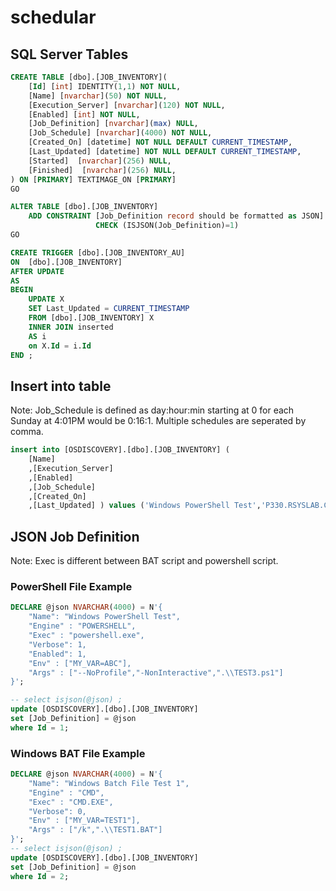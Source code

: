 # schedular

## SQL Server Tables

```sql
CREATE TABLE [dbo].[JOB_INVENTORY](
    [Id] [int] IDENTITY(1,1) NOT NULL,
    [Name] [nvarchar](50) NOT NULL,
    [Execution_Server] [nvarchar](120) NOT NULL,
    [Enabled] [int] NOT NULL,
    [Job_Definition] [nvarchar](max) NULL,
    [Job_Schedule] [nvarchar](4000) NOT NULL,
    [Created_On] [datetime] NOT NULL DEFAULT CURRENT_TIMESTAMP,
    [Last_Updated] [datetime] NOT NULL DEFAULT CURRENT_TIMESTAMP,
    [Started]  [nvarchar](256) NULL,
    [Finished]  [nvarchar](256) NULL,
) ON [PRIMARY] TEXTIMAGE_ON [PRIMARY]
GO

ALTER TABLE [dbo].[JOB_INVENTORY]
    ADD CONSTRAINT [Job_Definition record should be formatted as JSON]
                   CHECK (ISJSON(Job_Definition)=1)
GO

CREATE TRIGGER [dbo].[JOB_INVENTORY_AU]
ON  [dbo].[JOB_INVENTORY]
AFTER UPDATE
AS
BEGIN
    UPDATE X 
    SET Last_Updated = CURRENT_TIMESTAMP
    FROM [dbo].[JOB_INVENTORY] X
    INNER JOIN inserted
    AS i
    on X.Id = i.Id
END ;
```

## Insert into table

Note: Job_Schedule is defined as day:hour:min starting at 0 for each
Sunday at 4:01PM would be 0:16:1. Multiple schedules are seperated by comma.

```sql
insert into [OSDISCOVERY].[dbo].[JOB_INVENTORY] (
    [Name]
    ,[Execution_Server]
    ,[Enabled]
    ,[Job_Schedule]
    ,[Created_On]
    ,[Last_Updated] ) values ('Windows PowerShell Test','P330.RSYSLAB.COM', 1, '0:12:10,4:13:10', CURRENT_TIMESTAMP, CURRENT_TIMESTAMP);
```

## JSON Job Definition

Note: Exec is different between BAT script and powershell script.

### PowerShell File Example

```sql
DECLARE @json NVARCHAR(4000) = N'{ 
    "Name": "Windows PowerShell Test",
    "Engine" : "POWERSHELL",
    "Exec" : "powershell.exe",
    "Verbose": 1,
    "Enabled": 1,
    "Env" : ["MY_VAR=ABC"],
    "Args" : ["--NoProfile","-NonInteractive",".\\TEST3.ps1"]
}';

-- select isjson(@json) ;
update [OSDISCOVERY].[dbo].[JOB_INVENTORY] 
set [Job_Definition] = @json
where Id = 1;
```

### Windows BAT File Example

```sql
DECLARE @json NVARCHAR(4000) = N'{ 
    "Name": "Windows Batch File Test 1",
    "Engine" : "CMD",
    "Exec" : "CMD.EXE",
    "Verbose": 0,
    "Env" : ["MY_VAR=TEST1"],
    "Args" : ["/k",".\\TEST1.BAT"]
}';
-- select isjson(@json) ;
update [OSDISCOVERY].[dbo].[JOB_INVENTORY] 
set [Job_Definition] = @json
where Id = 2;

```
